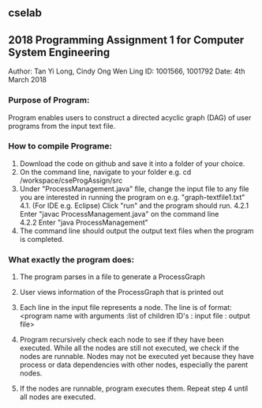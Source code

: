 ## cselab
## 2018 Programming Assignment 1 for Computer System Engineering
Author: Tan Yi Long, Cindy Ong Wen Ling
ID: 1001566, 1001792
Date: 4th March 2018

### Purpose of Program:
Program enables users to construct a directed acyclic graph (DAG) of user programs from the input text file.

### How to compile Programe:
1. Download the code on github and save it into a folder of your choice.
2. On the command line, navigate to your folder e.g. cd /workspace/cseProgAssign/src
3. Under "ProcessManagement.java" file, change the input file to any file you are interested in running the program on e.g. "graph-textfile1.txt"
4.1. (For IDE e.g. Eclipse) Click "run" and the program should run.
4.2.1 Enter "javac ProcessManagement.java" on the command line  
4.2.2 Enter "java ProcessManagement"
5. The command line should output the output text files when the program is completed.

### What exactly the program does:
1) The program parses in a file to generate a ProcessGraph

2) User views information of the ProcessGraph that is printed out

3) Each line in the input file represents a node. The line is of format:
<program name with arguments :list of children ID's : input file : output file>

4) Program recursively check each node to see if they have been executed. While all the
nodes are still not executed, we check if the nodes are runnable. Nodes may not be executed yet because they have process or data dependencies with other nodes, especially the parent nodes.

5) If the nodes are runnable, program executes them. 
Repeat step 4 until all nodes are executed.
